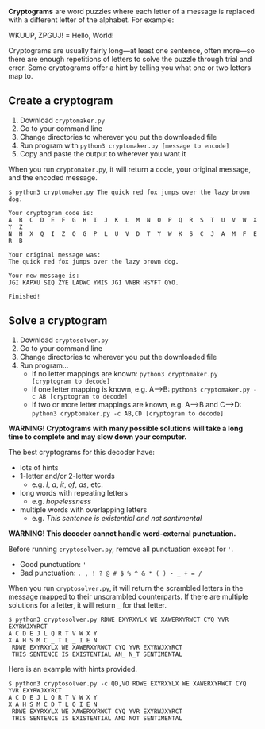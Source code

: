 **Cryptograms** are word puzzles where each letter of a message is replaced with a different letter of the alphabet. For example:

WKUUP, ZPGUJ! = Hello, World!

Cryptograms are usually fairly long—at least one sentence, often more—so there are enough repetitions of letters to solve the puzzle through trial and error. Some cryptograms offer a hint by telling you what one or two letters map to.

## Create a cryptogram
1. Download `cryptomaker.py`
2. Go to your command line
3. Change directories to wherever you put the downloaded file
4. Run program with `python3 cryptomaker.py [message to encode]`
5. Copy and paste the output to wherever you want it

When you run `cryptomaker.py`, it will return a code, your original message, and the encoded message.

```
$ python3 cryptomaker.py The quick red fox jumps over the lazy brown dog.

Your cryptogram code is:
A  B  C  D  E  F  G  H  I  J  K  L  M  N  O  P  Q  R  S  T  U  V  W  X  Y  Z
N  H  X  Q  I  Z  O  G  P  L  U  V  D  T  Y  W  K  S  C  J  A  M  F  E  R  B

Your original message was:
The quick red fox jumps over the lazy brown dog.

Your new message is:
JGI KAPXU SIQ ZYE LADWC YMIS JGI VNBR HSYFT QYO.

Finished!
```

## Solve a cryptogram
1. Download `cryptosolver.py`
2. Go to your command line
3. Change directories to wherever you put the downloaded file
4. Run program...
    - If no letter mappings are known: `python3 cryptomaker.py [cryptogram to decode]`
    - If one letter mapping is known, e.g. A-->B: `python3 cryptomaker.py -c AB [cryptogram to decode]`
    - If two or more letter mappings are known, e.g. A-->B and C-->D: `python3 cryptomaker.py -c AB,CD [cryptogram to decode]`

**WARNING! Cryptograms with many possible solutions will take a long time to complete and may slow down your computer.**

The best cryptograms for this decoder have:
- lots of hints
- 1-letter and/or 2-letter words
    - e.g. *I*, *a*, *it*, *of*, *as*, etc.
- long words with repeating letters
    - e.g. *hopelessness*
- multiple words with overlapping letters
    - e.g. *This sentence is existential and not sentimental*

**WARNING! This decoder cannot handle word-external punctuation.**

Before running `cryptosolver.py`, remove all punctuation except for `'`.
- Good punctuation: `'`
- Bad punctuation: `. , ! ? @ # $ % ^ & * ( ) - _ + = /`

When you run `cryptosolver.py`, it will return the scrambled letters in the message mapped to their unscrambled counterparts. If there are multiple solutions for a letter, it will return _ for that letter.

```
$ python3 cryptosolver.py RDWE EXYRXYLX WE XAWERXYRWCT CYQ YVR EXYRWJXYRCT
A C D E J L Q R T V W X Y
X A H S M C _ T L _ I E N
 RDWE EXYRXYLX WE XAWERXYRWCT CYQ YVR EXYRWJXYRCT
 THIS SENTENCE IS EXISTENTIAL AN_ N_T SENTIMENTAL
```

Here is an example with hints provided.

```
$ python3 cryptosolver.py -c QD,VO RDWE EXYRXYLX WE XAWERXYRWCT CYQ YVR EXYRWJXYRCT
A C D E J L Q R T V W X Y
X A H S M C D T L O I E N
 RDWE EXYRXYLX WE XAWERXYRWCT CYQ YVR EXYRWJXYRCT
 THIS SENTENCE IS EXISTENTIAL AND NOT SENTIMENTAL
```
